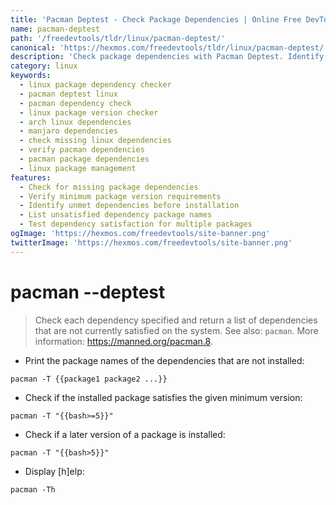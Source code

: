 ```yaml
---
title: 'Pacman Deptest - Check Package Dependencies | Online Free DevTools by Hexmos'
name: pacman-deptest
path: '/freedevtools/tldr/linux/pacman-deptest/'
canonical: 'https://hexmos.com/freedevtools/tldr/linux/pacman-deptest/'
description: 'Check package dependencies with Pacman Deptest. Identify unsatisfied Linux dependencies and verify version requirements. Free online tool, no registration required.'
category: linux
keywords:
  - linux package dependency checker
  - pacman deptest linux
  - pacman dependency check
  - linux package version checker
  - arch linux dependencies
  - manjaro dependencies
  - check missing linux dependencies
  - verify pacman dependencies
  - pacman package dependencies
  - linux package management
features:
  - Check for missing package dependencies
  - Verify minimum package version requirements
  - Identify unmet dependencies before installation
  - List unsatisfied dependency package names
  - Test dependency satisfaction for multiple packages
ogImage: 'https://hexmos.com/freedevtools/site-banner.png'
twitterImage: 'https://hexmos.com/freedevtools/site-banner.png'
---
```


# pacman --deptest

> Check each dependency specified and return a list of dependencies that are not currently satisfied on the system.
> See also: `pacman`.
> More information: <https://manned.org/pacman.8>.

- Print the package names of the dependencies that are not installed:

`pacman -T {{package1 package2 ...}}`

- Check if the installed package satisfies the given minimum version:

`pacman -T "{{bash>=5}}"`

- Check if a later version of a package is installed:

`pacman -T "{{bash>5}}"`

- Display [h]elp:

`pacman -Th`
